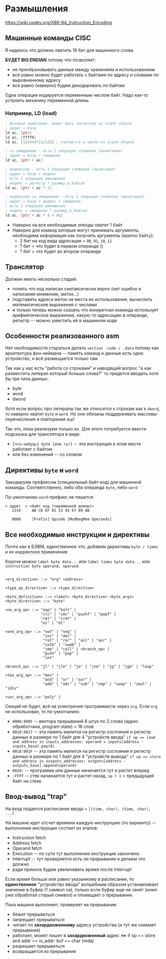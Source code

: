 # Размышления

https://wiki.osdev.org/X86-64_Instruction_Encoding

## Машинные команды CISC

Я надеюсь что должно хватить 16 бит для машинного слова.

**БУДЕТ BIG ENDIAN** потому что позволяет: 
- не преобразовывать данные между хранением и использованием
- все равно можно будет работать с байтами по адресу и словами по выровненному адресу
- все равно (наверно) будем декодировать по байтам

Одна операция кодируется переменным числом байт. Надо как-то устроить механику переменной длины.

### Например, LD (load)

```asm
; базовая адресация, может быть посчитана на этапе сборки 
; адрес = база
ld ac, [ptr] 
ld ac, [ffffh]
ld ac, [123+54*23/123] ; считается в число на этапе сборки

; со смещением - есть 1 операция сложения (вычитания)
; адрес = база + смещение
ld ac, [ptr + ac]

; индексная - есть 1 операция сложения (вычитания)
; адрес = база + индекс
; есть 1 операция умножения
; индекс = регистр * размер_в_байтах
ld ac, [ptr + ac * 1]

; индексная со смещением - есть 2 операция сложения (вычитания)
; адрес = база + индекс + смещение
; есть 1 операция умножения
; индекс = смещение * размер_в_байтах 
ld ac, [ptr + ac * 4 + rc]
```

- Наверно на все необходимые опкоды хватит 1 байт
- Наверно для команд которые могут принимать аргументы,
  необходима информация как получить аргументы (кратно байту):
    - 2 бит на код вида адресации = `00`, `01`, `10`, `11`
    - ? бит = что будет в первом операнде ()
    - ? бит = что будет во втором операнде
  
## Транслятор

Должен иметь несколько стадий: 
- понять что код написан синтаксически верно (нет ошибок в написании мнемоник, меток...) 
- подставить адреса меток на места их использования, вычислить математические выражения с числами
- и только теперь можно сказать что конкретная команда использует 
  арифметическое выражение, какую-то адресацию в операнде, 
  регистр -- можно уместить её в машинном коде
  
## Особенности реализованного asm

Нет необходимости стараться делать `section .code / .data` потому как архитектура фон-неймана --
память команд и данные есть одно устройство, и всё размещается только там

Так как у нас есть "работа со строками" и наводящий вопрос 
"а как разместить литерал который больше слова?" 
то придется вводить хотя бы три типа данных:
- byte
- word
- dword

Хотя если вопрос про литералы так же относится к строкам как к `dword`, 
то наверно хватит `byte` и `word`. 
Но они обязаны поддерживать массивы-перечисления и повторения `dup`!

Так что, пока реализуем только их. Для этого потребуется ввести подсказки для транслятора в виде:
- `{что-нибудь} byte {или тут}` -- эта инструкция в этом месте работает с байтом
- или без изменений -- со словом

## Директивы `byte` и `word`

Закодируем префиксом (специальный байт-код) для машинной команды. 
Соответственно, либо оба операнда `byte`, либо `word`

По-умолчанию `word`-префикс не пишется

```machine_code
< адрес  > <байт код (переменной длины)>
   1234     AB CD EF 01 23 45 67 89 AB
 
   0000     [Prefix] Opcode [ModRegMem Operands]
```

## Все необходимые инструкции и директивы

Почти как в БЭВМ, единственное что, добавим директивы `byte / times` и их корректное применение 

Короче можно `label byte data...` или `label times byte data...` или `instruction byte operand, operand`

```bnf

<org_directive> ::= "org" <address>

<type_op_directive> ::= <type_directive>

<byte_definition> ::= <label> <byte_directive> <byte_args>
<byte_directive> ::= "byte"

<no_arg_op> ::= "nop" | "halt" | 
                "clc" | "cmc" | "pushf" | "popf" |
                "ret" | "iret" |
                "ei" | "di"

<one_arg_op> ::= "not" | "neg" |
                 "inc" | "dec" |
                 "rol" | "ror" | "asl" | "asr" |
                 "sxtb" | "swab" |
                 "jmp" | "call" | <branch_op> |
                 "push" | "pop" |
                 "int"

<branch_op> ::= "jl" | "jle" | "je" | "jne" | "jg" | "jge" | "loop"

<two_arg_op> ::= "mov" | 
                 "and" | "or" | "xor" |
                 "add" | "adc" | "sub" | "cmp" | "swap" | "imul" | "idiv"
                 
<var_arg_op> ::= "poly" | 

```

Секций не будет, всё на усмотрение программиста через `org`.
Если `org` не использован, то по-умолчанию:
- `0000:000F` -- вектора прерываний 8 штук по 2 слова (адрес обработчика, program state) = 16 слов
- `0010:0017` -- эта память мапится на регистр состояния и регистр данных в размере по 1 байт для 4 "устройств ввода"
  `if op == load and address in inputs_addresses: operand = inputs[address - inputs_base].pop(0)` 
- `0018:001F` -- эта память мапится на регистр состояния и регистр данных в размере по 1 байт для 4 "устройств вывода"
  `if op == store and address in outputs_addresses: outputs[address - outputs_base].append(operand)`
- `0020:` -- программа или данные начинается тут и растет вперед
- `:FFFF` -- стек начинается тут и растет назад, `sp + 1` = предыдущий байт на стеке


## Ввод-вывод "trap"

На вход подается расписание ввода = `[(time, char), (time, char), ...]`

На машине идет отсчет времени каждую инструкцию (по варианту) -- выполнение инструкции состоит из этапов:
- Instruction fetch
- Address fetch
- Operand fetch
- Execution -- по сути тут выполнение инструкции закончено
- Interrupt -- тут проверяется есть ли прерывание и делаем что должно
- ради прикола будем увеличивать время после Interrupt

Если время больше или равно указанному в расписании, 
то **единственное** "устройство ввода" волшебным образом устанавливает значение в буфер (1 символ ха),
только если буфер еще не занят (комп уже обработал старый символ)
и оповещает о прерывании.

Пока машина выполняет, проверяет на прерывание:
- бежит прерываться
- запрещает прерываться
- читает по **захардкоженному** адресу устройства (и тут же снимает прерывание)
- работает, может пишет в 
  **захардкоженный** адрес <=> if op == store and addr == io_addr: buf += char (mda)
- разрешает прерываться
- возвращается из прерывания


